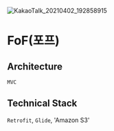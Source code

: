 
![KakaoTalk_20210402_192858915](https://user-images.githubusercontent.com/60344240/113408279-04f92800-93ea-11eb-9d10-482aac0778cd.png)


# FoF(포프)

## Architecture
`MVC`

## Technical Stack
`Retrofit`, `Glide`, 'Amazon S3'
